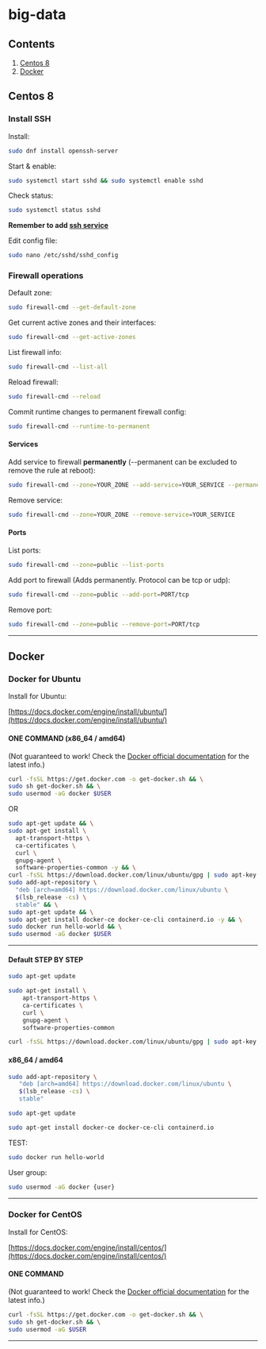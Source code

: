 # big-data

## Contents

1. [Centos 8](#centos-8)
1. [Docker](#docker)

<!-- EMPTY BASE -->
<!-- ```bash
``` -->

## Centos 8

### Install SSH

Install:

```bash
sudo dnf install openssh-server
```

Start & enable:

```bash
sudo systemctl start sshd && sudo systemctl enable sshd
```

Check status:

```bash
sudo systemctl status sshd
```

**Remember to add [ssh service](#services)**

Edit config file:

```bash
sudo nano /etc/sshd/sshd_config
```

### Firewall operations

Default zone:

```bash
sudo firewall-cmd --get-default-zone
```

Get current active zones and their interfaces:

```bash
sudo firewall-cmd --get-active-zones
```

List firewall info:

```bash
sudo firewall-cmd --list-all
```

Reload firewall:

```bash
sudo firewall-cmd --reload
```

Commit runtime changes to permanent firewall config:

```bash
sudo firewall-cmd --runtime-to-permanent
```

#### Services

Add service to firewall **permanently** (--permanent can be excluded to remove the rule at reboot):

```bash
sudo firewall-cmd --zone=YOUR_ZONE --add-service=YOUR_SERVICE --permanent
```

Remove service:

```bash
sudo firewall-cmd --zone=YOUR_ZONE --remove-service=YOUR_SERVICE
```

#### Ports

List ports:

```bash
sudo firewall-cmd --zone=public --list-ports
```

Add port to firewall (Adds permanently. Protocol can be tcp or udp):

```bash
sudo firewall-cmd --zone=public --add-port=PORT/tcp
```

Remove port:

```bash
sudo firewall-cmd --zone=public --remove-port=PORT/tcp
```

---

## Docker

### Docker for Ubuntu

Install for Ubuntu:

[https://docs.docker.com/engine/install/ubuntu/](https://docs.docker.com/engine/install/ubuntu/)

#### ONE COMMAND (x86_64 / amd64)

(Not guaranteed to work! Check the [Docker official documentation](https://docs.docker.com/engine/install/ubuntu/) for the latest info.)

```bash
curl -fsSL https://get.docker.com -o get-docker.sh && \
sudo sh get-docker.sh && \
sudo usermod -aG docker $USER
```

OR

```bash
sudo apt-get update && \
sudo apt-get install \
  apt-transport-https \
  ca-certificates \
  curl \
  gnupg-agent \
  software-properties-common -y && \
curl -fsSL https://download.docker.com/linux/ubuntu/gpg | sudo apt-key add - && \
sudo add-apt-repository \
  "deb [arch=amd64] https://download.docker.com/linux/ubuntu \
  $(lsb_release -cs) \
  stable" && \
sudo apt-get update && \
sudo apt-get install docker-ce docker-ce-cli containerd.io -y && \
sudo docker run hello-world && \
sudo usermod -aG docker $USER
```

---

#### Default STEP BY STEP

```bash
sudo apt-get update
```

```bash
sudo apt-get install \
    apt-transport-https \
    ca-certificates \
    curl \
    gnupg-agent \
    software-properties-common
```

```bash
curl -fsSL https://download.docker.com/linux/ubuntu/gpg | sudo apt-key add -
```

#### x86_64 / amd64

```bash
sudo add-apt-repository \
   "deb [arch=amd64] https://download.docker.com/linux/ubuntu \
   $(lsb_release -cs) \
   stable"
```

```bash
sudo apt-get update
```

```bash
sudo apt-get install docker-ce docker-ce-cli containerd.io
```

TEST:

```bash
sudo docker run hello-world
```

User group:

```bash
sudo usermod -aG docker {user}
```

---

### Docker for CentOS

Install for CentOS:

[https://docs.docker.com/engine/install/centos/](https://docs.docker.com/engine/install/centos/)

#### ONE COMMAND

(Not guaranteed to work! Check the [Docker official documentation](https://docs.docker.com/engine/install/centos/) for the latest info.)

```bash
curl -fsSL https://get.docker.com -o get-docker.sh && \
sudo sh get-docker.sh && \
sudo usermod -aG $USER
```

---
